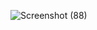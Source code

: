 
![Screenshot (88)](https://github.com/Shibnathnandi07/Weather-App/assets/153584725/047851f9-28bd-4222-b736-d0d452c40284)
